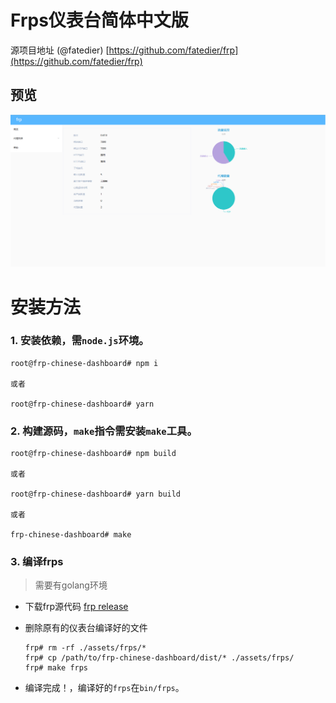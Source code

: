 # Frps仪表台简体中文版

源项目地址 (@fatedier) [https://github.com/fatedier/frp](https://github.com/fatedier/frp)

## 预览

![demo.png](./images/demo.png)

# 安装方法

### 1. 安装依赖，需`node.js`环境。

```shell
root@frp-chinese-dashboard# npm i 

或者

root@frp-chinese-dashboard# yarn
```

### 2. 构建源码，`make`指令需安装`make`工具。

```shell
root@frp-chinese-dashboard# npm build

或者

root@frp-chinese-dashboard# yarn build

或者

frp-chinese-dashboard# make
```

### 3. 编译frps

> 需要有golang环境

+ 下载frp源代码 [frp release](https://github.com/fatedier/frp/releases)

+ 删除原有的仪表台编译好的文件

  ```shell
  frp# rm -rf ./assets/frps/*
  frp# cp /path/to/frp-chinese-dashboard/dist/* ./assets/frps/
  frp# make frps
  ```

+ 编译完成！，编译好的`frps`在`bin/frps`。